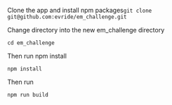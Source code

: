 Clone the app and install npm packages`git clone git@github.com:evride/em_challenge.git`

Change directory into the new em_challenge directory

`cd em_challenge`

Then run npm install

`npm install`

Then run

`npm run build`

